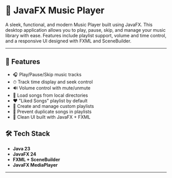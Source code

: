 # 🎵 JavaFX Music Player

A sleek, functional, and modern Music Player built using JavaFX. This desktop application allows you to play, pause, skip, and manage your music library with ease. Features include playlist support, volume and time control, and a responsive UI designed with FXML and SceneBuilder.

---

## 🚀 Features

- 🎧 Play/Pause/Skip music tracks
- ⏱ Track time display and seek control
- 🔊 Volume control with mute/unmute
- 📁 Load songs from local directories
- ❤️ "Liked Songs" playlist by default
- 📜 Create and manage custom playlists
- 🚫 Prevent duplicate songs in playlists
- 🎨 Clean UI built with JavaFX + FXML


## 🛠 Tech Stack

- **Java 23**
- **JavaFX 24**
- **FXML + SceneBuilder**
- **JavaFX MediaPlayer**

---
